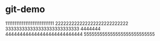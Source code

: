 # git-demo
111111111111111111111111111
222222222222222222222222222
333333333333333333333333333
4444444
444444444444444444444444444
555555555555555555555555555

